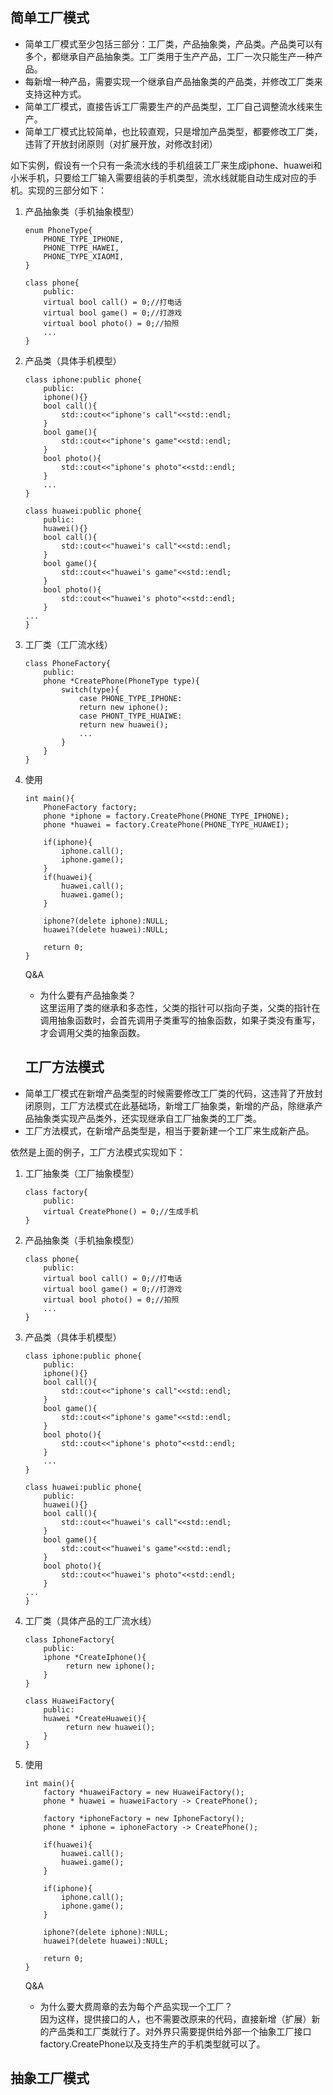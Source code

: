 
## 简单工厂模式
- 简单工厂模式至少包括三部分：工厂类，产品抽象类，产品类。产品类可以有多个，都继承自产品抽象类。工厂类用于生产产品，工厂一次只能生产一种产品。
- 每新增一种产品，需要实现一个继承自产品抽象类的产品类，并修改工厂类来支持这种方式。
- 简单工厂模式，直接告诉工厂需要生产的产品类型，工厂自己调整流水线来生产。
- 简单工厂模式比较简单，也比较直观，只是增加产品类型，都要修改工厂类，违背了开放封闭原则（对扩展开放，对修改封闭）
  
如下实例，假设有一个只有一条流水线的手机组装工厂来生成iphone、huawei和小米手机，只要给工厂输入需要组装的手机类型，流水线就能自动生成对应的手机。实现的三部分如下：

1. 产品抽象类（手机抽象模型）
   ```
   enum PhoneType{
       PHONE_TYPE_IPHONE,
       PHONE_TYPE_HAWEI,
       PHONE_TYPE_XIAOMI,
   }

   class phone{
       public:
       virtual bool call() = 0;//打电话
       virtual bool game() = 0;//打游戏
       virtual bool photo() = 0;//拍照
       ...
   }
   ```
2. 产品类（具体手机模型）
   ```
   class iphone:public phone{
       public:
       iphone(){}
       bool call(){
           std::cout<<"iphone's call"<<std::endl;
       }
       bool game(){
           std::cout<<"iphone's game"<<std::endl;
       }
       bool photo(){
           std::cout<<"iphone's photo"<<std::endl;
       }
       ...
   }

   class huawei:public phone{
       public:
       huawei(){}
       bool call(){
           std::cout<<"huawei's call"<<std::endl;
       }
       bool game(){
           std::cout<<"huawei's game"<<std::endl;
       }
       bool photo(){
           std::cout<<"huawei's photo"<<std::endl;
       }
   ...
   }

   ```
   
3. 工厂类（工厂流水线）
   ```
   class PhoneFactory{
       public:
       phone *CreatePhone(PhoneType type){
           switch(type){
               case PHONE_TYPE_IPHONE:
               return new iphone();
               case PHONT_TYPE_HUAIWE:
               return new huawei();
               ...
           }
       }
   }
   
   ```
4. 使用
   
   ```
   int main(){
       PhoneFactory factory;
       phone *iphone = factory.CreatePhone(PHONE_TYPE_IPHONE);
       phone *huawei = factory.CreatePhone(PHONE_TYPE_HUAWEI);

       if(iphone){
           iphone.call();
           iphone.game();
       }
       if(huawei){
           huawei.call();
           huawei.game();
       }

       iphone?(delete iphone):NULL;
       huawei?(delete huawei):NULL;

       return 0;
   }
   ```

   Q&A  
   - 为什么要有产品抽象类？  
   这里运用了类的继承和多态性，父类的指针可以指向子类，父类的指针在调用抽象函数时，会首先调用子类重写的抽象函数，如果子类没有重写，才会调用父类的抽象函数。


   ## 工厂方法模式
- 简单工厂模式在新增产品类型的时候需要修改工厂类的代码，这违背了开放封闭原则，工厂方法模式在此基础场，新增工厂抽象类，新增的产品，除继承产品抽象类实现产品类外，还实现继承自工厂抽象类的工厂类。
- 工厂方法模式，在新增产品类型是，相当于要新建一个工厂来生成新产品。

依然是上面的例子，工厂方法模式实现如下：

1. 工厂抽象类（工厂抽象模型）
   ```
   class factory{
       public:
       virtual CreatePhone() = 0;//生成手机
   }

   ```
   
2. 产品抽象类（手机抽象模型）
   ```
   class phone{
       public:
       virtual bool call() = 0;//打电话
       virtual bool game() = 0;//打游戏
       virtual bool photo() = 0;//拍照
       ...
   }
   ```
3. 产品类（具体手机模型）
   ```
   class iphone:public phone{
       public:
       iphone(){}
       bool call(){
           std::cout<<"iphone's call"<<std::endl;
       }
       bool game(){
           std::cout<<"iphone's game"<<std::endl;
       }
       bool photo(){
           std::cout<<"iphone's photo"<<std::endl;
       }
       ...
   }

   class huawei:public phone{
       public:
       huawei(){}
       bool call(){
           std::cout<<"huawei's call"<<std::endl;
       }
       bool game(){
           std::cout<<"huawei's game"<<std::endl;
       }
       bool photo(){
           std::cout<<"huawei's photo"<<std::endl;
       }
   ...
   }

   ```
   
4. 工厂类（具体产品的工厂流水线）
   ```
   class IphoneFactory{
       public:
       iphone *CreateIphone(){
            return new iphone();
       }
   }

   class HuaweiFactory{
       public:
       huawei *CreateHuawei(){
            return new huawei();
       }
   }
   
   ```
5. 使用
   
   ```
   int main(){
       factory *huaweiFactory = new HuaweiFactory();
       phone * huawei = huaweiFactory -> CreatePhone();

       factory *iphoneFactory = new IphoneFactory();
       phone * iphone = iphoneFactory -> CreatePhone();

       if(huawei){
           huawei.call();
           huawei.game();
       }
       
       if(iphone){
           iphone.call();
           iphone.game();
       }

       iphone?(delete iphone):NULL;
       huawei?(delete huawei):NULL;

       return 0;
   }
   ```

   Q&A  
   - 为什么要大费周章的去为每个产品实现一个工厂？  
   因为这样，提供接口的人，也不需要改原来的代码，直接新增（扩展）新的产品类和工厂类就行了。对外界只需要提供给外部一个抽象工厂接口factory.CreatePhone以及支持生产的手机类型就可以了。

## 抽象工厂模式